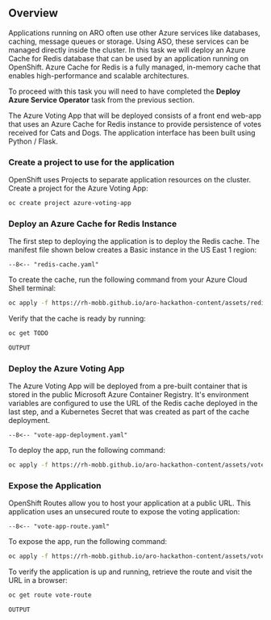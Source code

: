 ## Overview

Applications running on ARO often use other Azure services like databases, caching, message queues or storage. Using ASO, these services can be managed directly inside the cluster. In this task we will deploy an Azure Cache for Redis database that can be used by an application running on OpenShift. Azure Cache for Redis is a fully managed, in-memory cache that enables high-performance and scalable architectures.

To proceed with this task you will need to have completed the **Deploy Azure Service Operator** task from the previous section.

The Azure Voting App that will be deployed consists of a front end web-app that uses an Azure Cache for Redis instance to provide persistence of votes received for Cats and Dogs. The application interface has been built using Python / Flask.

### Create a project to use for the application

OpenShift uses Projects to separate application resources on the cluster. Create a project for the Azure Voting App:

```bash
oc create project azure-voting-app
```

### Deploy an Azure Cache for Redis Instance

The first step to deploying the application is to deploy the Redis cache. The manifest file shown below creates a Basic instance in the US East 1 region:

``` title="redis-cache.yaml"
--8<-- "redis-cache.yaml"
```

To create the cache, run the following command from your Azure Cloud Shell terminal:

```bash
oc apply -f https://rh-mobb.github.io/aro-hackathon-content/assets/redis-cache.yaml
```

Verify that the cache is ready by running:

```bash
oc get TODO
```

```bash
OUTPUT
```

### Deploy the Azure Voting App

The Azure Voting App will be deployed from a pre-built container that is stored in the public Microsoft Azure Container Registry. It's environment variables are configured to use the URL of the Redis cache deployed in the last step, and a Kubernetes Secret that was created as part of the cache deployment.

``` title="vote-app-deployment.yaml"
--8<-- "vote-app-deployment.yaml"
```

To deploy the app, run the following command:

```bash
oc apply -f https://rh-mobb.github.io/aro-hackathon-content/assets/vote-app-deployment.yaml
```

### Expose the Application

OpenShift Routes allow you to host your application at a public URL. This application uses an unsecured route to expose the voting application:

``` title="vote-app-route.yaml"
--8<-- "vote-app-route.yaml"
```

To expose the app, run the following command:

```bash
oc apply -f https://rh-mobb.github.io/aro-hackathon-content/assets/vote-app-route.yaml
```

To verify the application is up and running, retrieve the route and visit the URL in a browser:

```bash
oc get route vote-route
```

```bash
OUTPUT
```











